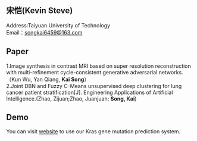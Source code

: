 ## 宋恺(Kevin Steve)
Address:Taiyuan University of Technology  
Email：songkai6459@163.com
## Paper
1.Image synthesis in contrast MRI based on super resolution reconstruction with multi-refinement cycle-consistent generative adversarial networks.（Kun Wu, Yan Qiang, **Kai Song**）  
2.Joint DBN and Fuzzy C-Means unsupervised deep clustering for lung cancer patient stratification[J]. Engineering Applications of Artificial Intelligence.(Zhao, Zijuan;Zhao, Juanjuan; **Song, Kai**)  
## Demo
You can visit [website](http://101.7.163.111:666/) to use our Kras gene mutation prediction system.
